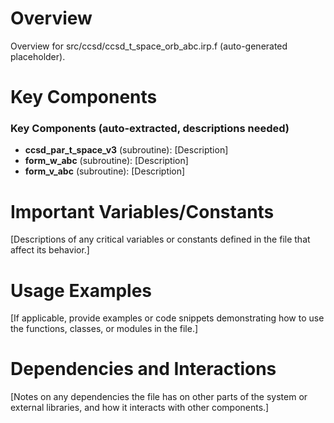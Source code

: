 # Overview

Overview for src/ccsd/ccsd_t_space_orb_abc.irp.f (auto-generated placeholder).

# Key Components

### Key Components (auto-extracted, descriptions needed)
- **ccsd_par_t_space_v3** (subroutine): [Description]
- **form_w_abc** (subroutine): [Description]
- **form_v_abc** (subroutine): [Description]

# Important Variables/Constants

[Descriptions of any critical variables or constants defined in the file that affect its behavior.]

# Usage Examples

[If applicable, provide examples or code snippets demonstrating how to use the functions, classes, or modules in the file.]

# Dependencies and Interactions

[Notes on any dependencies the file has on other parts of the system or external libraries, and how it interacts with other components.]
